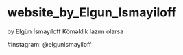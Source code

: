 
# website_by_Elgun_Ismayiloff

by Elgün İsmayıloff Köməklik lazım olarsa

#instagram: @elgunismayiloff
